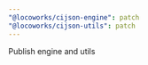 ```yaml
---
"@locoworks/cijson-engine": patch
"@locoworks/cijson-utils": patch
---
```


Publish engine and utils
